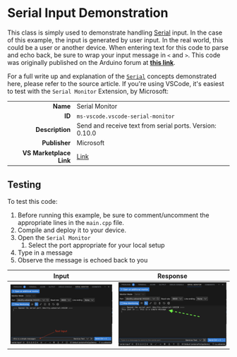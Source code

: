 # Serial Input Demonstration

This class is simply used to demonstrate handling [Serial](https://www.arduino.cc/reference/en/language/functions/communication/serial/) input. In the case of this example, the input is generated by user input. In the real world, this could be a user or another device. When entering text for this code to parse and echo back, be sure to wrap your input message in `<` and `>`.  This code was originally published on the Arduino forum at [**this link**](https://forum.arduino.cc/t/serial-input-basics-updated/382007/2#example-3-a-more-complete-system-1).

For a full write up and explanation of the [`Serial`](https://www.arduino.cc/reference/en/language/functions/communication/serial/) concepts demonstrated here, please refer to the source article.  If you're using VSCode, it's easiest to test with the `Serial Monitor` Extension, by Microsoft:

|      |      |
| ----: | :---- |
| **Name** | Serial Monitor |
| **ID** | `ms-vscode.vscode-serial-monitor` |
| **Description** | Send and receive text from serial ports. Version: 0.10.0 |
| **Publisher** | Microsoft |
| **VS Marketplace Link** | [Link](https://marketplace.visualstudio.com/items?itemName=ms-vscode.vscode-serial-monitor) |

## Testing

To test this code:

 1. Before running this example, be sure to comment/uncomment the appropriate lines in the `main.cpp` file.
 1. Compile and deploy it to your device.
 1. Open the `Serial Monitor`
     1. Select the port appropriate for your local setup
 1. Type in a message
 1. Observe the message is echoed back to you

| Input | Response |
| ----- | -------- |
| <img src="../../../img/SampleInput.png" width="400" alt="Sample text input to Serial Monitor"/> | <img src="../../../img/SampleOutput.png" width="400" alt="Sample text input to Serial Monitor"/> |
